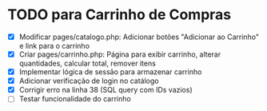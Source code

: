 # TODO para Carrinho de Compras

- [x] Modificar pages/catalogo.php: Adicionar botões "Adicionar ao Carrinho" e link para o carrinho
- [x] Criar pages/carrinho.php: Página para exibir carrinho, alterar quantidades, calcular total, remover itens
- [x] Implementar lógica de sessão para armazenar carrinho
- [x] Adicionar verificação de login no catálogo
- [x] Corrigir erro na linha 38 (SQL query com IDs vazios)
- [ ] Testar funcionalidade do carrinho
